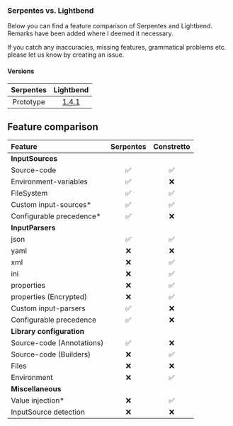 ### Serpentes vs. Lightbend
Below you can find a feature comparison of Serpentes and Lightbend.
Remarks have been added where I deemed it necessary.

If you catch any inaccuracies, missing features, grammatical problems etc. please let us know by creating an issue.

#### Versions
| Serpentes         | Lightbend     |
| :---------------: | :-----------: |
| Prototype         | [1.4.1](https://github.com/lightbend/config/tree/v1.4.1) |

## Feature comparison
| Feature                   | Serpentes         | Constretto    |
| :------------------------ | :---------------: | :-----------: |
| **InputSources**          |                   |               |
| Source-code               | &#9989;           | &#9989;       | 
| Environment-variables     | &#9989;           | &#10060;      | 
| FileSystem                | &#9989;           | &#9989;       |
| Custom input-sources*     | &#9989;           | &#9989;       |
| Configurable precedence*  | &#9989;           | &#10060;      |
| **InputParsers**          |                   |               |
| json                      | &#9989;           | &#9989;       |
| yaml                      | &#10060;          | &#10060;      |
| xml                       | &#10060;          | &#9989;       |
| ini                       | &#10060;          | &#9989;       |
| properties                | &#10060;          | &#9989;       |
| properties (Encrypted)    | &#10060;          | &#9989;       |
| Custom input-parsers      | &#9989;           | &#10060;      |
| Configurable precedence   | &#9989;           | &#10060;      |
| **Library configuration** |                   |               |
| Source-code (Annotations) | &#9989;           | &#10060;      |
| Source-code (Builders)    | &#10060;          | &#9989;       |
| Files                     | &#10060;          | &#10060;      |
| Environment               | &#10060;          | &#9989;       |
| **Miscellaneous**         |                   |               |
| Value injection*          | &#10060;          | &#9989;       |
| InputSource detection     | &#10060;          | &#10060;      |